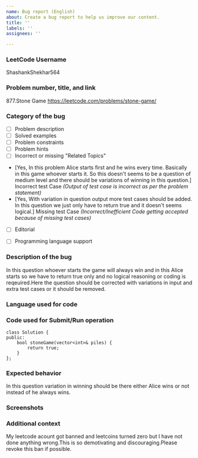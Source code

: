 ```yaml
---
name: Bug report (English)
about: Create a bug report to help us improve our content.
title: ''
labels: ''
assignees: ''

---
```


<!--
Note - Any content mentioned below in `<!-- ->` blocks are just comments
to help in filling up the issue. It won't be visible in the actual issue after
submitting the issue.
-->

### LeetCode Username
<!-- Click on the right top corner of the problem
page after logging in to get the username. -->
ShashankShekhar564

### Problem number, title, and link
<!-- Example    
1. Two Sum https://leetcode.com/problems/two-sum/
-->
877.Stone Game  https://leetcode.com/problems/stone-game/


### Category of the bug
- [ ] Problem description
- [ ] Solved examples
- [ ] Problem constraints
- [ ] Problem hints
- [ ] Incorrect or missing "Related Topics"
- [Yes, In this problem Alice starts first and he wins every time. Basically in this game whoever starts it. So this doesn't seems to be a question of medium level and there should be variations of winning in this question.] Incorrect test Case *(Output of test case is incorrect as per the problem statement)*
- [Yes, With variation in question output more test cases should be added. In this question we just only have to return true and it doesn't seems logical.] Missing test Case *(Incorrect/Inefficient Code getting accepted because of missing test cases)*
- [ ] Editorial
- [ ] Programming language support


### Description of the bug
<!-- A clear and concise description of what the bug is. -->
In this question whoever starts the game will always win and in this Alice starts so we have to return true only and no logical reasoning or coding is reqeuired.Here the question should be corrected with variations in input and extra test cases or it should be removed. 

### Language used for code
<!-- C++ -->


### Code used for Submit/Run operation
<!-- 
Please make sure to wrap the code with ``` tags. 
Otherwise, the issue may be closed without any information.

Replace the code below with your code.

-->

```
class Solution {
public:
    bool stoneGame(vector<int>& piles) {
        return true;
    }
};
```


### Expected behavior
<!-- A clear and concise description of what was expected to happen in
contrast with what happened. -->
In this question variation in winning should be there either Alice wins or not instead of he always wins.


### Screenshots
<!-- If applicable, add screenshots to explain the issue. -->


### Additional context
<!-- Add any other additional context about the bug. -->
My leetcode acount got banned and leetcoins turned zero but I have not done anything wrong.This is so demotivating and discouraging.Please revoke this ban if possible.

